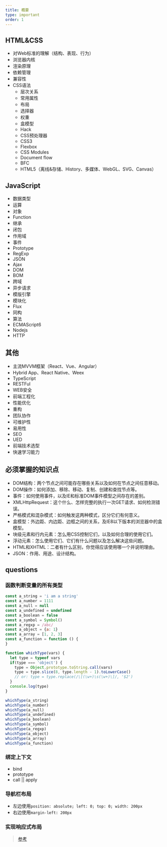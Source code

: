 ```yaml
---
title: 概要
type: important
order: 1
---
```


## HTML&CSS
- 对Web标准的理解（结构、表现、行为）
- 浏览器内核
- 渲染原理
- 依赖管理
- 兼容性
- CSS语法
  - 层次关系
  - 常用属性
  - 布局
  - 选择器
  - 权重
  - 盒模型
  - Hack
  - CSS预处理器
  - CSS3
  - Flexbox
  - CSS Modules
  - Document flow
  - BFC
  - HTML5（离线&存储、History、多媒体、WebGL、SVG、Canvas）

## JavaScript
- 数据类型
- 运算
- 对象
- Function
- 继承
- 闭包
- 作用域
- 事件
- Prototype
- RegExp
- JSON
- Ajax
- DOM
- BOM
- 跨域
- 异步请求
- 模版引擎
- 模块化
- Flux
- 同构
- 算法
- ECMAScript6
- Nodejs
- HTTP

## 其他
- 主流MVVM框架（React、Vue、Angular）
- Hybrid App、React Native、Weex
- TypeScript
- RESTFul
- WEB安全
- 前端工程化
- 性能优化
- 重构
- 团队协作
- 可维护性
- 易用性
- SEO
- UED
- 前端技术选型
- 快速学习能力

## 必须掌握的知识点

- DOM结构：两个节点之间可能存在哪些关系以及如何在节点之间任意移动。
- DOM操作：如何添加、移除、移动、复制、创建和查找节点等。
- 事件：如何使用事件，以及IE和标准DOM事件模型之间存在的差别。
- XMLHttpRequest：这个什么、怎样完整的执行一次GET请求、如何检测错误。
- 严格模式和混杂模式：如何触发这两种模式，区分它们有何意义。
- 盒模型：外边距、内边距、边框之间的关系，及IE8以下版本的浏览器中的盒模型。
- 块级元素和行内元素：怎么用CSS控制它们，以及如何合理的使用它们。
- 浮动元素：怎么使用它们、它们有什么问题以及怎么解决这些问题。
- HTML和XHTML：二者有什么区别，你觉得应该使用哪一个并说明理由。
- JSON：作用、用途、设计结构。

## questions

### 函数判断变量的所有类型

```js
const a_string = 'i am a string'
const a_number = 1111
const a_null = null
const a_undefined = undefined
const a_boolean = false
const a_symbol = Symbol()
const a_regxp = /abc/
const a_object = {a: 1}
const a_array = [1, 2, 3]
const a_function = function () {
}

function whichType(vars) {
  let type = typeof vars
  if(type === 'object') {
    type = Object.prototype.toString.call(vars)
    type = type.slice(8, type.length - 1).toLowerCase()
    // or: type = type.replace(/\[(\w+)\s(\w+)\]/, '$2')
  }
  console.log(type)
}

whichType(a_string)
whichType(a_number)
whichType(a_null)
whichType(a_undefined)
whichType(a_boolean)
whichType(a_symbol)
whichType(a_regxp)
whichType(a_object)
whichType(a_array)
whichType(a_function)
```

### 绑定上下文

- bind
- prototype
- call || apply

### 导航栏布局

- 左边使用`position: absolute; left: 0; top: 0; width: 200px`
- 右边使用`margin-left: 200px`

### 实现响应式布局

> [参考](../browser/4_compatibility.html#自适应所有手机和电脑浏览器大小)
